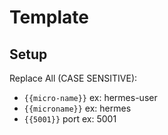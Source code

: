 # Template

## Setup
Replace All (CASE SENSITIVE):
- `{{micro-name}}` ex: hermes-user
- `{{microname}}` ex: hermes
- `{{5001}}` port ex: 5001